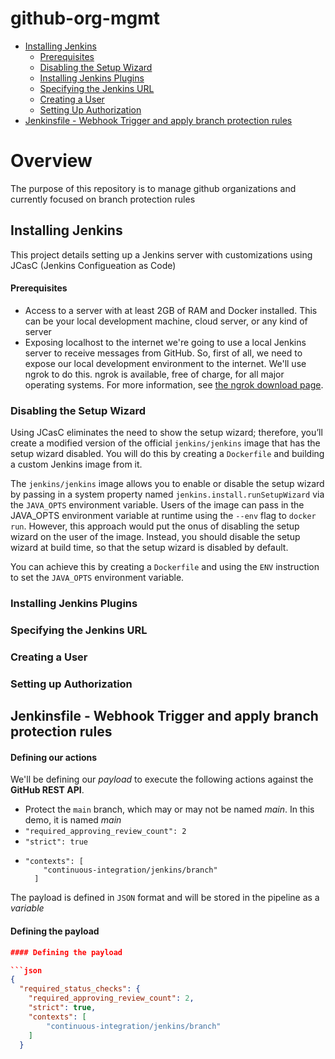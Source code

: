 # github-org-mgmt
- [Installing Jenkins](#installing-jenkins)
  * [Prerequisites](#prerequisites)
  * [Disabling the Setup Wizard](#disabling-the-setup-wizard)
  * [Installing Jenkins Plugins](#installing-jenkins-plugins)
  * [Specifying the Jenkins URL](#specifying-the-jenkins-url)
  * [Creating a User](#creating-a-user)
  * [Setting Up Authorization](#setting-up-authorization)
- [Jenkinsfile - Webhook Trigger and apply branch protection rules](jenkinsfile-webhook-trigger-branch-protection-rules)
# Overview
The purpose of this repository is to manage github organizations and currently focused on branch protection rules

## Installing Jenkins
This project details setting up a Jenkins server with customizations using JCasC (Jenkins Configueation as Code)

#### Prerequisites
* Access to a server with at least 2GB of RAM and Docker installed. This can be your local development machine, cloud server, or any kind of server
* Exposing localhost to the internet we're going to use a local Jenkins server to receive messages from GitHub. So, first of all, we need to expose 
  our local development environment to the internet. We'll use ngrok to do this. ngrok is available, free of charge, for all major operating systems. 
  For more information, see [the ngrok download page](https://ngrok.com/download).

### Disabling the Setup Wizard
Using JCasC eliminates the need to show the setup wizard; therefore, you’ll create a modified version of the official `jenkins/jenkins` image 
that has the setup wizard disabled. You will do this by creating a `Dockerfile` and building a custom Jenkins image from it.

The `jenkins/jenkins` image allows you to enable or disable the setup wizard by passing in a system property named `jenkins.install.runSetupWizard`
via the `JAVA_OPTS` environment variable. Users of the image can pass in the JAVA_OPTS environment variable at runtime using the `--env` flag to `docker run`. 
However, this approach would put the onus of disabling the setup wizard on the user of the image. 
Instead, you should disable the setup wizard at build time, so that the setup wizard is disabled by default.

You can achieve this by creating a `Dockerfile` and using the `ENV` instruction to set the `JAVA_OPTS` environment variable.

### Installing Jenkins Plugins

### Specifying the Jenkins URL

### Creating a User

### Setting up Authorization

## Jenkinsfile - Webhook Trigger and apply branch protection rules

#### Defining our actions
We'll be defining our _payload_ to execute the following actions against the **GitHub REST API**.

- Protect the `main` branch, which may or may not be named _main_. In this demo, it is named _main_
- `"required_approving_review_count": 2`
- `"strict": true`
- ```
  "contexts": [
      "continuous-integration/jenkins/branch"
    ]
  ```
The payload is defined in `JSON` format and will be stored in the pipeline as a _variable_

#### Defining the payload

```json
#### Defining the payload

```json
{
  "required_status_checks": {
    "required_approving_review_count": 2,
    "strict": true,
    "contexts": [
        "continuous-integration/jenkins/branch"
    ]
  }
```
